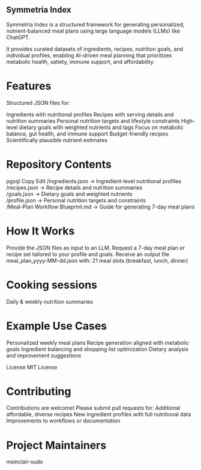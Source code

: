 ##  Symmetria Index
Symmetria Index is a structured framework for generating personalized, nutrient-balanced meal plans using large language models (LLMs) like ChatGPT.

It provides curated datasets of ingredients, recipes, nutrition goals, and individual profiles, enabling AI-driven meal planning that prioritizes metabolic health, satiety, immune support, and affordability.

# Features
 Structured JSON files for:

Ingredients with nutritional profiles
Recipes with serving details and nutrition summaries
Personal nutrition targets and lifestyle constraints
High-level dietary goals with weighted nutrients and tags
 Focus on metabolic balance, gut health, and immune support
 Budget-friendly recipes
 Scientifically plausible nutrient estimates

# Repository Contents
pgsql
Copy
Edit
/ingredients.json        → Ingredient-level nutritional profiles  
/recipes.json            → Recipe details and nutrition summaries  
/goals.json              → Dietary goals and weighted nutrients  
/profile.json            → Personal nutrition targets and constraints  
/Meal-Plan Workflow Blueprint.md → Guide for generating 7-day meal plans
# How It Works
Provide the JSON files as input to an LLM.
Request a 7-day meal plan or recipe set tailored to your profile and goals.
Receive an output file meal_plan_yyyy-MM-dd.json with:
21 meal slots (breakfast, lunch, dinner)

# Cooking sessions
Daily & weekly nutrition summaries

# Example Use Cases
Personalized weekly meal plans
Recipe generation aligned with metabolic goals
Ingredient balancing and shopping list optimization
Dietary analysis and improvement suggestions

License
MIT License

# Contributing
Contributions are welcome! Please submit pull requests for:
Additional affordable, diverse recipes
New ingredient profiles with full nutritional data
Improvements to workflows or documentation

# Project Maintainers
msinclair-sudo
